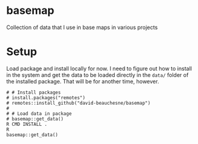 # basemap

Collection of data that I use in base maps in various projects

# Setup

Load package and install locally for now. I need to figure out how to install in the system and get the data to be loaded directly in the `data/` folder of the installed package. That will be for another time, however.


```{r}
# # Install packages
# install.packages("remotes")
# remotes::install_github("david-beauchesne/basemap")
#
# # Load data in package
# basemap::get_data()
R CMD INSTALL .
R
basemap::get_data()
```
